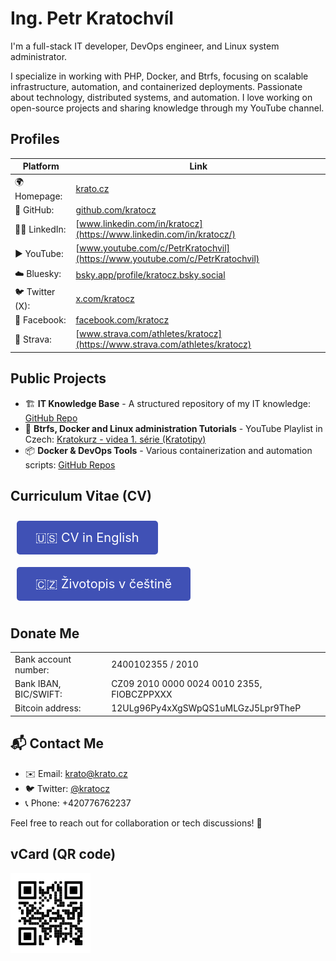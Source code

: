 # Ing. Petr Kratochvíl

I'm a full-stack IT developer, DevOps engineer, and Linux system administrator.

I specialize in working with PHP, Docker, and Btrfs, focusing on scalable infrastructure, automation, and containerized deployments. Passionate about technology, distributed systems, and automation. I love working on open-source projects and sharing knowledge through my YouTube channel.

## Profiles

| Platform        | Link                                                                                 |
|-----------------|--------------------------------------------------------------------------------------|
| 🌍 Homepage:    | [krato.cz](https://krato.cz/)                                                        |
| 🐙 GitHub:      | [github.com/kratocz](https://github.com/kratocz)                                     |
| 👨‍💼 LinkedIn: | [www.linkedin.com/in/kratocz](https://www.linkedin.com/in/kratocz/)                  |
| ▶️ YouTube:     | [www.youtube.com/c/PetrKratochvil](https://www.youtube.com/c/PetrKratochvil)         |
| ☁️ Bluesky:     | [bsky.app/profile/kratocz.bsky.social](https://bsky.app/profile/kratocz.bsky.social) |
| 🐦 Twitter (X): | [x.com/kratocz](https://x.com/kratocz)                                               |
| 📘 Facebook:    | [facebook.com/kratocz](https://www.facebook.com/kratocz)                             |
| 🚴 Strava:      | [www.strava.com/athletes/kratocz](https://www.strava.com/athletes/kratocz)           |

## Public Projects

- 🏗 **IT Knowledge Base** - A structured repository of my IT knowledge: [GitHub Repo](https://github.com/kratocz/shel)
- 🐧 **Btrfs, Docker and Linux administration Tutorials** - YouTube Playlist in Czech: [Kratokurz - videa 1. série (Kratotipy)](https://youtube.com/playlist?list=PLaudh7Uy_4tV-xpzPtFln51tNqA7nLJ_x&si=R_UCIlmM8ZwODst6)
- 📦 **Docker & DevOps Tools** - Various containerization and automation scripts: [GitHub Repos](https://github.com/kratocz?tab=repositories)

## Curriculum Vitae (CV)

<a href="en/cv" style="display:inline-block; padding: 15px 30px; font-size: 20px; color: white; background: rgb(64, 81, 181); text-decoration: none; border-radius: 5px; margin: 10px;">🇺🇸 CV in English</a> <a href="cs/cv" style="display:inline-block; padding: 15px 30px; font-size: 20px; color: white; background: rgb(64, 81, 181); text-decoration: none; border-radius: 5px; margin: 10px;">🇨🇿 Životopis v češtině</a>

## Donate Me

|                       |                                            |
|-----------------------|--------------------------------------------|
| Bank account number:  | 2400102355 / 2010                          |
| Bank IBAN, BIC/SWIFT: | CZ09 2010 0000 0024 0010 2355, FIOBCZPPXXX |
| Bitcoin address:      | 12ULg96Py4xXgSWpQS1uMLGzJ5Lpr9TheP         |

## 📬 Contact Me

- ✉️ Email: [krato@krato.cz](mailto:krato@krato.cz)
- 🐦 Twitter: [@kratocz](https://twitter.com/kratocz)
- 📞 Phone: +420776762237

Feel free to reach out for collaboration or tech discussions! 🚀

## vCard (QR code)

![QR code with contact information](./assets/qrcode-url-krato.cz-vcard-02.svg)

